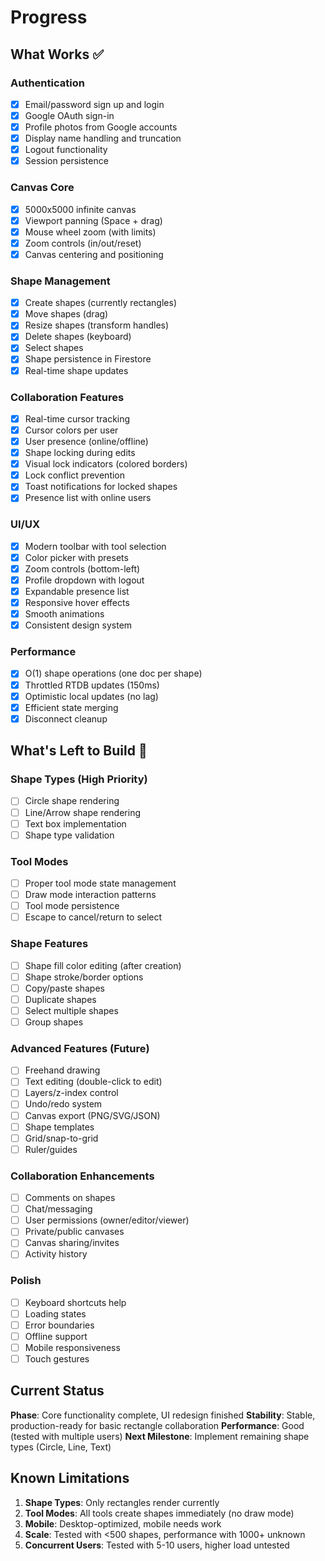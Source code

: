 # Progress

## What Works ✅

### Authentication
- [x] Email/password sign up and login
- [x] Google OAuth sign-in
- [x] Profile photos from Google accounts
- [x] Display name handling and truncation
- [x] Logout functionality
- [x] Session persistence

### Canvas Core
- [x] 5000x5000 infinite canvas
- [x] Viewport panning (Space + drag)
- [x] Mouse wheel zoom (with limits)
- [x] Zoom controls (in/out/reset)
- [x] Canvas centering and positioning

### Shape Management
- [x] Create shapes (currently rectangles)
- [x] Move shapes (drag)
- [x] Resize shapes (transform handles)
- [x] Delete shapes (keyboard)
- [x] Select shapes
- [x] Shape persistence in Firestore
- [x] Real-time shape updates

### Collaboration Features
- [x] Real-time cursor tracking
- [x] Cursor colors per user
- [x] User presence (online/offline)
- [x] Shape locking during edits
- [x] Visual lock indicators (colored borders)
- [x] Lock conflict prevention
- [x] Toast notifications for locked shapes
- [x] Presence list with online users

### UI/UX
- [x] Modern toolbar with tool selection
- [x] Color picker with presets
- [x] Zoom controls (bottom-left)
- [x] Profile dropdown with logout
- [x] Expandable presence list
- [x] Responsive hover effects
- [x] Smooth animations
- [x] Consistent design system

### Performance
- [x] O(1) shape operations (one doc per shape)
- [x] Throttled RTDB updates (150ms)
- [x] Optimistic local updates (no lag)
- [x] Efficient state merging
- [x] Disconnect cleanup

## What's Left to Build 🚧

### Shape Types (High Priority)
- [ ] Circle shape rendering
- [ ] Line/Arrow shape rendering
- [ ] Text box implementation
- [ ] Shape type validation

### Tool Modes
- [ ] Proper tool mode state management
- [ ] Draw mode interaction patterns
- [ ] Tool mode persistence
- [ ] Escape to cancel/return to select

### Shape Features
- [ ] Shape fill color editing (after creation)
- [ ] Shape stroke/border options
- [ ] Copy/paste shapes
- [ ] Duplicate shapes
- [ ] Select multiple shapes
- [ ] Group shapes

### Advanced Features (Future)
- [ ] Freehand drawing
- [ ] Text editing (double-click to edit)
- [ ] Layers/z-index control
- [ ] Undo/redo system
- [ ] Canvas export (PNG/SVG/JSON)
- [ ] Shape templates
- [ ] Grid/snap-to-grid
- [ ] Ruler/guides

### Collaboration Enhancements
- [ ] Comments on shapes
- [ ] Chat/messaging
- [ ] User permissions (owner/editor/viewer)
- [ ] Private/public canvases
- [ ] Canvas sharing/invites
- [ ] Activity history

### Polish
- [ ] Keyboard shortcuts help
- [ ] Loading states
- [ ] Error boundaries
- [ ] Offline support
- [ ] Mobile responsiveness
- [ ] Touch gestures

## Current Status

**Phase**: Core functionality complete, UI redesign finished
**Stability**: Stable, production-ready for basic rectangle collaboration
**Performance**: Good (tested with multiple users)
**Next Milestone**: Implement remaining shape types (Circle, Line, Text)

## Known Limitations

1. **Shape Types**: Only rectangles render currently
2. **Tool Modes**: All tools create shapes immediately (no draw mode)
3. **Mobile**: Desktop-optimized, mobile needs work
4. **Scale**: Tested with <500 shapes, performance with 1000+ unknown
5. **Concurrent Users**: Tested with 5-10 users, higher load untested

